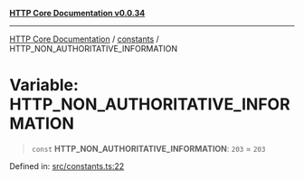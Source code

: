[**HTTP Core Documentation v0.0.34**](../../README.md)

***

[HTTP Core Documentation](../../modules.md) / [constants](../README.md) / HTTP\_NON\_AUTHORITATIVE\_INFORMATION

# Variable: HTTP\_NON\_AUTHORITATIVE\_INFORMATION

> `const` **HTTP\_NON\_AUTHORITATIVE\_INFORMATION**: `203` = `203`

Defined in: [src/constants.ts:22](https://github.com/stonemjs/http-core/blob/424f80742be298e137f118c0e2e80266a8a78f3c/src/constants.ts#L22)
